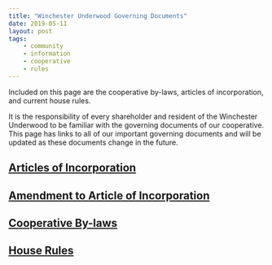 ```yaml
---
title: "Winchester Underwood Governing Documents"
date: 2019-05-11
layout: post
tags:
    - community
    - information
    - cooperative
    - rules
---
```


Included on this page are the cooperative by-laws, articles of incorporation, and current house rules. 

It is the responsibility of every shareholder and resident of the Winchester Underwood to be familiar with the governing documents of our cooperative. 
This page has links to all of our important governing documents and will be updated as these documents change in the future.

## [Articles of Incorporation](https://drive.google.com/file/d/1ED_ywVPgs5S5flVne7kT2n2Zv0A4SPHl/view?usp=sharing)

## [Amendment to Article of Incorporation](https://drive.google.com/file/d/1xNxBAh8-rFpLi_5Ec518ybZpyHWPu8HS/view)

## [Cooperative By-laws](https://drive.google.com/file/d/1cwUFqmSRxjPfPCZPtbV9mcdxUE8qyoBy/view?usp=sharing)

## [House Rules](https://drive.google.com/file/d/1AxUUVPZDejNHD9LDU-NVmrZFnNzKzoiE/view?usp=sharing)


